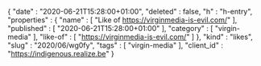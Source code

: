 {
  "date" : "2020-06-21T15:28:00+01:00",
  "deleted" : false,
  "h" : "h-entry",
  "properties" : {
    "name" : [ "Like of https://virginmedia-is-evil.com/" ],
    "published" : [ "2020-06-21T15:28:00+01:00" ],
    "category" : [ "virgin-media" ],
    "like-of" : [ "https://virginmedia-is-evil.com/" ]
  },
  "kind" : "likes",
  "slug" : "2020/06/wg0fy",
  "tags" : [ "virgin-media" ],
  "client_id" : "https://indigenous.realize.be"
}
